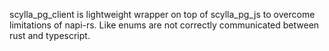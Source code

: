 scylla_pg_client is lightweight wrapper on top of scylla_pg_js to overcome limitations of napi-rs. Like enums are not correctly communicated between rust and typescript.